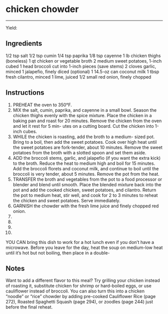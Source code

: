 # chicken chowder
---
Yield: 

## Ingredients
1/2 tsp salt
1/2 tsp cumin
1/4 tsp paprika
1/8 tsp cayenne
1 lb chicken thighs (boneless)
1 qt chicken or vegetable broth
2 medium sweet potatoes, 1-inch cubed
1 head broccoli cut into 1-inch pieces
(save stems)
2 cloves garlic, minced
1 jalapefio, finely diced (optional)
1 14.5-oz can coconut milk
1 tbsp fresh cilantro, minced
1 lime, juiced
1/2 small red onion, finely chopped

## Instructions
1. PREHEAT the oven to 350°F.
2. MIX the salt, cumin, paprika, and cayenne in a small bowl.
Season the chicken thighs evenly with the spice mixture.
Place the chicken in a baking pan and roast for 20 minutes.
Remove the chicken from the oven and let it rest for 5 min-
utes on a cutting board. Cut the chicken into 1-inch cubes.
3. WHILE the chicken is roasting, add the broth to a medium-
sized pot. Bring to a boil, then add the sweet potatoes. Cook
over high heat until the sweet potatoes are fork-tender,
about 10 minutes. Remove the sweet potatoes from the
broth with a slotted spoon and set them aside.
4. ADD the broccoli stems, garlic, and jalapefio (if you want
the extra kick) to the broth. Reduce the heat to medium
high and boil for 15 minutes. Add the broccoli florets and
coconut milk, and continue to boil until the broccoli is very
tender, about 5 minutes. Remove the pot from the heat.
5. TRANSFER the broth and vegetables from the pot to a
food processor or blender and blend until smooth. Place
the blended mixture back into the pot and add the cooked
chicken, sweet potatoes, and cilantro. Return the pot to
medium heat, stir well, and cook for 2 to 3 minutes to
reheat the chicken and sweet potatoes. Serve immediately.
6. GARNISH the chowder with the fresh lime juice and finely
chopped red onion.
7. 
8. 
9. 
10. 





YOU CAN bring this dish to work for a hot lunch even if
you don’t have a microwave. Before you leave for the day, heat
the soup on medium-low heat until it’s hot but not boiling,
then place in a double-

## Notes

Want to add a different flavor to this
meal? Try grilling your chicken instead
of roasting it, substitute chicken for
shrimp or hard-boiled eggs, or use
cauliflower instead of broccoli. You can
also turn this into a chicken “noodle” or
“rice” chowder by adding pre-cooked
Cauliflower Rice (page 272), Roasted
Spaghetti Squash (page 294), or zoodles
(page 244) just before the final reheat.